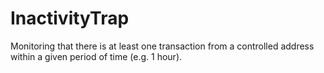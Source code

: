 # InactivityTrap
Monitoring that there is at least one transaction from a controlled address within a given period of time (e.g. 1 hour).
